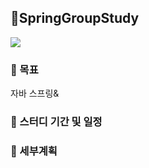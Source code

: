## 🌱SpringGroupStudy
<img src="https://img.shields.io/badge/Spring-#6DB33F?style=flat-square&logo=Spring&logoColor=white"/>

### 🎯 목표
  자바 스프링&

### 📅 스터디 기간 및 일정
 

### 📌 세부계획
